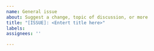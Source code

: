 ```yaml
---
name: General issue
about: Suggest a change, topic of discussion, or more
title: "[ISSUE]: <Entert title here>"
labels:
assignees: ''

---
```


